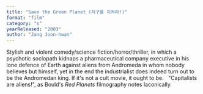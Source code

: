 ```yaml
---
title: "Save the Green Planet (지구를 지켜라!)"
format: "film"
category: "s"
yearReleased: "2003"
author: "Jang Joon-hwan"
---
```

Stylish and violent comedy/science fiction/horror/thriller, in which a psychotic  sociopath kidnaps a pharmaceutical company executive in his lone defence of  Earth against aliens from Andromeda in whom nobody believes but himself, yet in  the end the industrialist does indeed turn out to be the Andromedan king. If  it's not a cult movie, it ought to be.
  
"Capitalists are aliens!", as Bould's _Red Planets_ filmography notes laconically.
  
